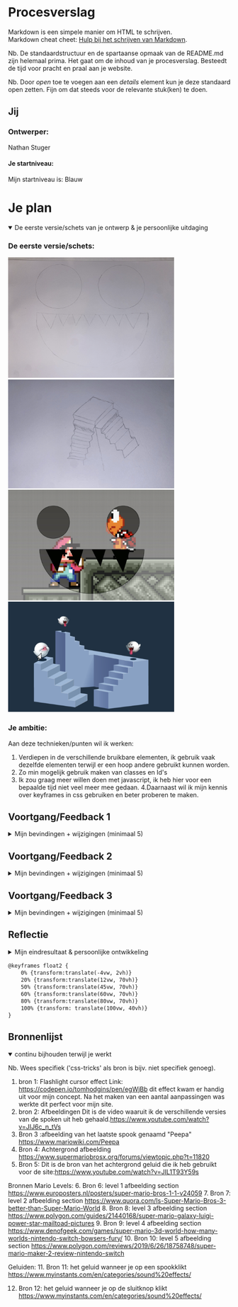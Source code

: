 # Procesverslag
Markdown is een simpele manier om HTML te schrijven.  
Markdown cheat cheet: [Hulp bij het schrijven van Markdown](https://github.com/adam-p/markdown-here/wiki/Markdown-Cheatsheet).

Nb. De standaardstructuur en de spartaanse opmaak van de README.md zijn helemaal prima. Het gaat om de inhoud van je procesverslag. Besteedt de tijd voor pracht en praal aan je website.

Nb. Door *open* toe te voegen aan een *details* element kun je deze standaard open zetten. Fijn om dat steeds voor de relevante stuk(ken) te doen.




## Jij

### Ontwerper:
Nathan Stuger

#### Je startniveau:
Mijn startniveau is: Blauw




# Je plan

<details open>
  <summary>De eerste versie/schets van je ontwerp & je persoonlijke uitdaging</summary>

  ### De eerste versie/schets:
  
  <img src="readme-images/schetsinfoscherm.png" width="375px" alt="eerste versie/schets">
  
  <img src="readme-images/schetstrappen.png" width="375px" alt="eerste versie/schets">
  
  <img src="readme-images/conceptinfoscherm.png" width="375px" alt="eerste versie/schets">
  
  <img src="readme-images/concepttrap.png" width="375px" alt="eerste versie/schets">
  
  


  ### Je ambitie: 
  Aan deze technieken/punten wil ik werken:
  1. Verdiepen in de verschillende bruikbare elementen, ik gebruik vaak dezelfde elementen terwijl er een hoop andere gebruikt kunnen worden.
  2. Zo min mogelijk gebruik maken van classes en Id's
  3. Ik zou graag meer willen doen met javascript, ik heb hier voor een bepaalde tijd niet veel meer mee gedaan. 
  4.Daarnaast wil ik mijn kennis over keyframes in css gebruiken en beter proberen te maken. 
  




## Voortgang/Feedback 1

<details>
  <summary> Mijn bevindingen + wijzigingen (minimaal 5)</summary>

  ### Bevinding 1:
  In mijn eerste concept is te zien dat de achtergrond waarop de spoken staan een basis kleur heeft. Dit geeft niet echt goed de sfeer van Mario weer.

  #### oplossing:
  Een wat levendigere achtergrond gebruiken, wellicht een achtergrond uit het echte spel.


  ### Bevinding 2:
  In het tweede scherm komt het beeld niet helemaal naar voren, dit komt door de overlay van het spook. De tanden blokkeren een hoop van de afbeelding. 

  #### oplossing:
 Het eerste concept wat minder op de voorgrond zetten en zorgen dat de tekst + afbeelding goed tot zijn recht komt. 


 ### Bevinding 3:
  Ik heb steeds hetzelfde spook terug laten komen waardoor het effect van minder duidelijk overkomt.

  #### oplossing:
 De spoken toevoegen hoewel zijn deze nog niet vrij zijn gemaakt.
 
 
  ### Bevinding 4:
  In mijn eerste concept heb ik trappen gebruikt om de spoken op te "plaatsen". Deze trappen zijn 3D en wil ik graag volledig in CSS maken. Na wat meer onderzoek te hebben gedaan en dit besproken te hebben is dit moeilijker dan gedacht. 
  

  #### oplossing:
 De d3 trappen zijn ingewikkeld om te maken en dat is misschien juist interessant. De stijl is helaas niet echt in de Mario stijl. Het is misschien handiger om iets uit het level van de spoken toe te voegen. 
 
 
  ### Bevinding 5:
 Er is niet echt een interactief aspect hoewel je op de button drukt moet er nog iets zijn dat deze ervaring speciaal maakt. 

  #### oplossing:
 Een hover toevoegen over de spoken met de verschillende versies om het mario effect te na te maken.

 <img src="readme-images/websiteconcept.png" width="375px" alt="eerste versie/schets">
  
  <img src="readme-images/websiteconcept2.png" width="375px" alt="eerste versie/schets">
</details>



</details>



## Voortgang/Feedback 2

<details>
  <summary>Mijn bevindingen + wijzigingen (minimaal 5)</summary>
  
  ### Bevinding 1:
  Alle kleuren zijn nog niet toegeveogd aan mijn Custom Properties.
  
  #### oplossing:
  Ik ga een definitieve keuze maken van alle kleuren en deze toevoegen aan de Custom Properties.
  
  ### Bevinding 2:
  Binnen mijn code had ik nog een aantal px en em door elkaar gebruikt.

  #### oplossing:
  Zorgen dat ik een keuze maak tussen em en px en dit binnen de rest van het document doorvoer.

  ### Bevinding 3:
  Kleurcodes en kleur aangegeven in woorden terug gevonden binnen mijn code.  

  #### oplossing:
  Zoals het em en px verhaal ga ik een definitieve keuze maken tussen welke van de twee ik ga gebruiken. 
  
   ### Bevinding 4:
  Binnen de code maak ik gebruik van Id's en classes. 

  #### oplossing:
  Ik ga al deze id's en classes vervangen en tenzij ik deze goed kan onderbouwen.
  
  ### Bevinding 5:
  Binnen Javascript heb ik gebruik gemaakt van inline styling + content.

  #### oplossing:
  Ik moet dit op een andere manier invoeren in javascript. Is dit niet lukt zonder classes te gebruiken ga ik hier hulp voor vragen. 
  
  <img src="readme-images/javascriptinline.png" width="375px" alt="eerste versie/schets">
  <img src="readme-images/cssid.png" width="375px" alt="eerste versie/schets">
  
  </details>




## Voortgang/Feedback 3

<details>
  <summary>Mijn bevindingen + wijzigingen (minimaal 5)</summary>
  
  ### Bevinding 1:
  Geen duidelijke indicatie dat je het informatie venster kan sluiten. 

  #### oplossing:
  Ik heb verschillende states aan de knop toegevoegd zodat het duidelijk is dat de gebruiker hiermee kan interacteren. 

  ### Bevinding 2:
  De spoken bewegen te Synchroon over het scherm.

  #### oplossing:
  Ik ga binnen de keyframes een paar regels aanpassen zodat deze niet op hetzelfde moment veranderen van positie.

  ### Bevinding 3:
  Het geluidsfragment dat is toegevoegd werkt nog niet zoals ik dit voorogen had. Deze valt nu te erg op en verstoord de achtergrond. 
  
  #### oplossing:
  Ik ga proberen een opactiy toe te voegen zodat deze meer opgaat in de achtergrond. 
  
  ### Bevinding 4:
  Er zijn een aantal onderwerpen binnen de code (css html en javascript) waar nog geen commmets bij staan.

  #### oplossing:
  Vooral in css moet ik nog een aantal comments toevoegen om de code zo duidelijk mogelijk te maken.
  
  ### Bevinding 5:
  De custom properties zijn nog niet uitgewerkt.  

  #### oplossing:
  Ik was nog niet helemaal uit over bepaalde design keuzes sommige elementen, nu ik hier bijna over uit ben zal ik deze toevoegen aan mijn css.
</details>




## Reflectie

<details>
  <summary>Mijn eindresultaat & persoonlijke ontwikkeling</summary>

  ### Je uitkomst - karakteristiek screenshot(s):
  <img src="readme-images/dummy-plaatje.jpg" width="375px" alt="final ontwerp">


  ### Dit ging goed/Heb ik geleerd: 
  Ik was erg blij dat ik vanaf het begin een bepaald idee had voor mijn concept. Hierdoor kreeg ik tijdens de eerste voortgangsfeedback sessie input waar ik veel aan heb gehad. Ik heb een hoop geleerd door zelf onderzoek te doen maar ook zeker door vragen te stellen in de lessen.
  
  Waar ik echt heel veel aan heb gehad is het proberen te werken zonder classes en Id's. Hierdoor ben je genootzaakt andere creatieve oplossingen te zoeken. Ik ben een stuk comfortabler geworden met CSS,HTML en deel ook met Javascript. Op het gebied van code en "netjes werken" ben ik hier ook zeker meer op gaan letten. 
  

  <img src="readme-images/recenteversiemenu.png" width="375px" alt="eerste versie/schets">
  


  ### Dit was lastig/Is niet gelukt:
  Ik heb het probleem dat ik soms te laat om hulp vraag. Hierdoor loop ik op lange termijn dus heel veel kansen mis. Binnen javascript kwam ik er namemlijk niet uit hoe ik een bepaalde functie zonder class of id kon binnen halen. Ik heb dit eindelijk gevraagd aan Jeffrey hij heeft daarna stap voor stap laten zien hoe je dit kan doen.
  
  Javascript blijft lastig, ik merk wel dat: hoe meer ik oefen hoe makkelijker het lijkt te worden!
  
  Ik had in het tekstvlak graag de look en veel van een spook willen geven zoals in mijn eerste concept. Zouden we nog langer aan deze opdracht mogen werken had ik daar graag nog meer tijd aan willen besteden. 
  
  <img src="readme-images/recenteversieselectie.png" width="375px" alt="eerste versie/schets">
  
  
</details>

```
@keyframes float2 {
    0% {transform:translate(-4vw, 2vh)}
    20% {transform:translate(12vw, 70vh)}
    50% {transform:translate(45vw, 70vh)}
    60% {transform:translate(60vw, 70vh)}
    80% {transform:translate(80vw, 70vh)}
    100% {transform: translate(100vw, 40vh)}
}
```


## Bronnenlijst

<details open>
<summary>continu bijhouden terwijl je werkt</summary>

Nb. Wees specifiek ('css-tricks' als bron is bijv. niet specifiek genoeg).

1. bron 1: Flashlight cursor effect Link: https://codepen.io/tomhodgins/pen/egWjBb dit effect kwam er handig uit voor mijn concept. Na het maken van een aantal aanpassingen was werkte dit perfect voor mijn site. 
2. bron 2: Afbeeldingen Dit is de video waaruit ik de verschillende versies van de spoken uit heb gehaald.https://www.youtube.com/watch?v=JIJ6c_n_tVs 
3. Bron 3 :afbeelding van het laatste spook genaamd "Peepa" https://www.mariowiki.com/Peepa
4. Bron 4: Achtergrond afbeelding https://www.supermariobrosx.org/forums/viewtopic.php?t=11820
5. Bron 5: Dit is de bron van het achtergrond geluid die ik heb gebruikt voor de site:https://www.youtube.com/watch?v=JIL1T93Y59s

Bronnen Mario Levels:
6. Bron 6: level 1 afbeelding section https://www.europosters.nl/posters/super-mario-bros-1-1-v24059
7. Bron 7: level 2 afbeelding section https://www.quora.com/Is-Super-Mario-Bros-3-better-than-Super-Mario-World
8. Bron 8: level 3 afbeelding section https://www.polygon.com/guides/21440168/super-mario-galaxy-luigi-power-star-mailtoad-pictures
9. Bron 9: level 4 afbeelding section https://www.denofgeek.com/games/super-mario-3d-world-how-many-worlds-nintendo-switch-bowsers-fury/
10. Bron 10: level 5 afbeelding section https://www.polygon.com/reviews/2019/6/26/18758748/super-mario-maker-2-review-nintendo-switch

Geluiden:
11. Bron 11: het geluid wanneer je op een spookklikt
https://www.myinstants.com/en/categories/sound%20effects/

12. Bron 12: het geluid wanneer je op de sluitknop klikt
https://www.myinstants.com/en/categories/sound%20effects/


</details>